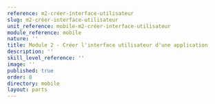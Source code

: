 ```yaml
---
reference: m2-créer-interface-utilisateur
slug: m2-créer-interface-utilisateur
unit_reference: mobile-m2-créer-interface-utilisateur
module_reference: mobile
nature: ''
title: Module 2 - Créer l'interface utilisateur d'une application
description: ''
skill_level_reference: ''
image: ''
published: true
order: 8
directory: mobile
layout: parts
---
```


